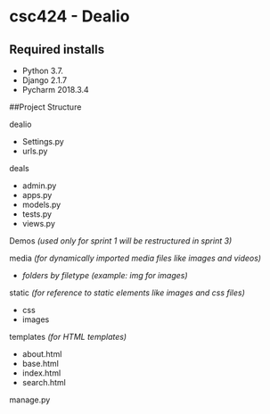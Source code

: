 # csc424 - Dealio

## Required installs
* Python 3.7.
* Django 2.1.7
* Pycharm 2018.3.4

##Project Structure

dealio
- Settings.py
- urls.py

deals
- admin.py
- apps.py
- models.py
- tests.py
- views.py

Demos *(used only for sprint 1 will be restructured in sprint 3)*

media *(for dynamically imported media files like images and videos)*
- *folders by filetype (example: img for images)*

static *(for reference to static elements like images and css files)*
- css
- images

templates *(for HTML templates)*
- about.html
- base.html
- index.html
- search.html

manage.py